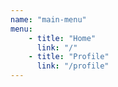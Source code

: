 ```yaml
---
name: "main-menu"
menu: 
    - title: "Home"
      link: "/"
    - title: "Profile"
      link: "/profile"
---
```

